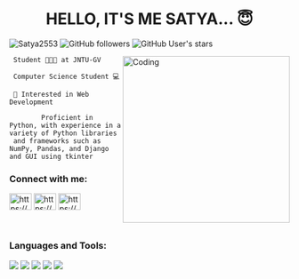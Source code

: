 <h1 align="center"><b>HELLO, IT'S ME SATYA... 😇</b></h1>

 <img src="https://komarev.com/ghpvc/?username=Satya2553&label=Profile%20views&color=0e75b6&style=flat" alt="Satya2553" /> ![GitHub followers](https://img.shields.io/github/followers/Satya2553) ![GitHub User's stars](https://img.shields.io/github/stars/Satya2553)

<img align="right" alt="Coding" width="300" src="https://media.istockphoto.com/id/1371339413/photo/co-working-team-meeting-concept-businessman-using-smart-phone-and-digital-tablet-and-laptop.jpg?b=1&s=170667a&w=0&k=20&c=GnW36mPEYr3TRpPZNLtT75u8v2HOczvRxGckWUN3hVg=">
     
     Student 🧑🏻‍🎓 at JNTU-GV
     
     Computer Science Student 💻
     
     👀 Interested in Web Development
     
            Proficient in Python, with experience in a variety of Python libraries
     and frameworks such as NumPy, Pandas, and Django and GUI using tkinter


<h3 align="left">Connect with me:</h3>
<p align="left">
<a href="https://www.linkedin.com/in/mareedu-satyanarayana-686b54205" target="blank"><img align="center" src="https://cdn-icons-png.flaticon.com/512/145/145807.png" alt="https://www.linkedin.com/in/mareedu-satyanarayana-686b54205/" height="30" width="40" /></a>
<a href="https://www.facebook.com/satyanarayana.m.9047" target="blank"><img align="center" src="https://cdn1.iconfinder.com/data/icons/logotypes/32/circle-facebook_-512.png" alt="https://www.facebook.com/satyanarayana.m.9047" height="30" width="40" /></a>
<a href="https://www.instagram.com/satyanarayana._.m/" target="blank"><img align="center" src="https://w7.pngwing.com/pngs/722/1011/png-transparent-logo-icon-instagram-logo-instagram-logo-purple-violet-text-thumbnail.png" alt="https://www.instagram.com/satyanarayana._.m/" height="30" width="40" /></a>
</p><br> 

<h3 align="left">Languages and Tools:</h3>

<img src="https://img.shields.io/badge/HTML5-E34F26?style=for-the-badge&logo=html5&logoColor=white"> <img src="https://img.shields.io/badge/CSS3-1572B6?style=for-the-badge&logo=css3&logoColor=white"> <img src="https://img.shields.io/badge/JavaScript-323330?style=for-the-badge&logo=javascript&logoColor=F7DF1E"> <img src="https://img.shields.io/badge/Django-339933?style=for-the-badge&logo=django&logoColor=306AF9%22"> <img src="https://img.shields.io/badge/Python-000000?style=for-the-badge&logo=python&logoColor=white"> 


<!-- <br><p><img align="center" src="https://github-readme-stats.vercel.app/api?username=Satya2553&theme=blue-green&show_icons=true" ></p>
    
<p><img align="center" src="https://github-readme-stats.vercel.app/api/top-langs?username=Satya2553&theme=outrun&show_icons=true&locale=en&layout=compact" alt="khushboogoel01" /></p>

 -->
